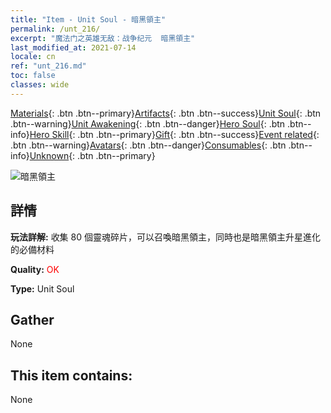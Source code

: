 ```yaml
---
title: "Item - Unit Soul - 暗黑領主"
permalink: /unt_216/
excerpt: "魔法门之英雄无敌：战争纪元  暗黑領主"
last_modified_at: 2021-07-14
locale: cn
ref: "unt_216.md"
toc: false
classes: wide
---
```

 [Materials](/ItemsCN/){: .btn .btn--primary}[Artifacts](/ItemsCN/Artifacts/){: .btn .btn--success}[Unit Soul](/ItemsCN/UnitSoul/){: .btn .btn--warning}[Unit Awakening](/ItemsCN/UnitAwakening/){: .btn .btn--danger}[Hero Soul](/ItemsCN/HeroSoul/){: .btn .btn--info}[Hero Skill](/ItemsCN/HeroSkill/){: .btn .btn--primary}[Gift](/ItemsCN/Gift/){: .btn .btn--success}[Event related](/ItemsCN/Events/){: .btn .btn--warning}[Avatars](/ItemsCN/Avatars/){: .btn .btn--danger}[Consumables](/ItemsCN/Consumables/){: .btn .btn--info}[Unknown](/ItemsCN/Unknown/){: .btn .btn--primary}

 ![暗黑領主](/images/u/ti_sishen.jpg)

## 詳情
 **玩法詳解:** 收集 80 個靈魂碎片，可以召喚暗黑領主，同時也是暗黑領主升星進化的必備材料

 **Quality:** <span style="color: #FF0000">OK</span>

 **Type:** Unit Soul

## Gather

  None

## This item contains:

  None

